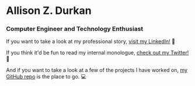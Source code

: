 # Allison Z. Durkan
### Computer Engineer and Technology Enthusiast

If you want to take a look at my professional story, [visit my LinkedIn!](https://www.linkedin.com/in/allisondurkan) :thought_balloon:

If you think it'd be fun to read my internal monologue, [check out my Twitter!](https://www.twitter.com/allydurkss) :star2:

And if you want to take a look at a few of the projects I have worked on, [my GitHub repo](https://www.github.com/azulad7) is the place to go. :computer:
